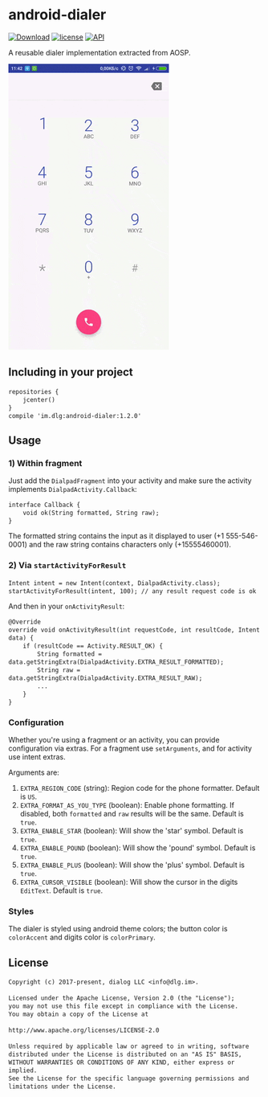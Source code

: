 # android-dialer

[![Download](https://api.bintray.com/packages/dialog/maven/im.dlg%3Aandroid-dialer/images/download.svg)](https://bintray.com/dialog/maven/im.dlg%3Aandroid-dialer/_latestVersion)
[![license](https://img.shields.io/github/license/dialogs/android-dialer.svg)](LICENSE)
[![API](https://img.shields.io/badge/API-15%2B-brightgreen.svg?style=flat)](https://android-arsenal.com/api?level=15)

A reusable dialer implementation extracted from AOSP.

![Demo](demo.gif?raw=true)

## Including in your project

```
repositories {
    jcenter()
}
compile 'im.dlg:android-dialer:1.2.0'
```

## Usage

### 1) Within fragment

Just add the `DialpadFragment` into your activity and make sure the activity implements
`DialpadActivity.Callback`:

```
interface Callback {
    void ok(String formatted, String raw);
}
```

The formatted string contains the input as it displayed to user (+1 555-546-0001) and the raw
string contains characters only (+15555460001).


### 2) Via `startActivityForResult`

```
Intent intent = new Intent(context, DialpadActivity.class);
startActivityForResult(intent, 100); // any result request code is ok
```

And then in your `onActivityResult`:

```
@Override
override void onActivityResult(int requestCode, int resultCode, Intent data) {
    if (resultCode == Activity.RESULT_OK) {
        String formatted = data.getStringExtra(DialpadActivity.EXTRA_RESULT_FORMATTED);
        String raw = data.getStringExtra(DialpadActivity.EXTRA_RESULT_RAW);
        ...
    }
}
```

### Configuration

Whether you're using a fragment or an activity, you can provide configuration via extras.
For a fragment use `setArguments`, and for activity use intent extras.

Arguments are:

1) `EXTRA_REGION_CODE` (string): Region code for the phone formatter. Default is `US`.
2) `EXTRA_FORMAT_AS_YOU_TYPE` (boolean): Enable phone formatting. If disabled, both `formatted` and
`raw` results will be the same. Default is `true`.
3) `EXTRA_ENABLE_STAR` (boolean): Will show the 'star' symbol. Default is `true`.
4) `EXTRA_ENABLE_POUND` (boolean): Will show the 'pound' symbol. Default is `true`.
5) `EXTRA_ENABLE_PLUS` (boolean): Will show the 'plus' symbol. Default is `true`.
6) `EXTRA_CURSOR_VISIBLE` (boolean): Will show the cursor in the digits `EditText`. Default is `true`.

### Styles

The dialer is styled using android theme colors; the button color is `colorAccent` and digits color is `colorPrimary`.

## License

```
Copyright (c) 2017-present, dialog LLC <info@dlg.im>.

Licensed under the Apache License, Version 2.0 (the "License");
you may not use this file except in compliance with the License.
You may obtain a copy of the License at

http://www.apache.org/licenses/LICENSE-2.0

Unless required by applicable law or agreed to in writing, software
distributed under the License is distributed on an "AS IS" BASIS,
WITHOUT WARRANTIES OR CONDITIONS OF ANY KIND, either express or implied.
See the License for the specific language governing permissions and
limitations under the License.
```
